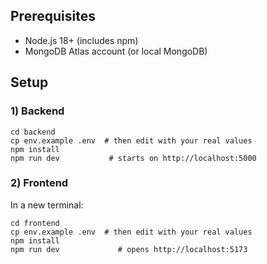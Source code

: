 ## Prerequisites
- Node.js 18+ (includes npm)
- MongoDB Atlas account (or local MongoDB)


## Setup

### 1) Backend
```text
cd backend
cp env.example .env  # then edit with your real values
npm install
npm run dev           # starts on http://localhost:5000
```
### 2) Frontend

In a new terminal:

``` text
cd frontend
cp env.example .env  # then edit with your real values
npm install
npm run dev             # opens http://localhost:5173

```



